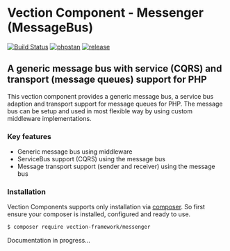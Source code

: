 # Vection Component - Messenger (MessageBus)
[![Build Status](https://travis-ci.org/Vection-Framework/Vection.svg?branch=master)](https://travis-ci.org/Vection-Framework/Vection)
[![phpstan](https://img.shields.io/badge/PHPStan-level%207-brightgreen.svg?style=flat)](https://img.shields.io/badge/PHPStan-level%207-brightgreen.svg?style=flat)
[![release](https://img.shields.io/github/v/release/Vection-Framework/Vection?include_prereleases)](https://img.shields.io/github/v/release/Vection-Framework/Vection?include_prereleases)

## A generic message bus with service (CQRS) and transport (message queues) support for PHP
This vection component provides a generic message bus, a service bus adaption and transport support for message queues for PHP. The message bus can be setup and used in most flexible way by using custom middleware implementations.

### Key features
* Generic message bus using middleware 
* ServiceBus support (CQRS) using the message bus 
* Message transport support (sender and receiver) using the message bus

### Installation
Vection Components supports only installation via [composer](https://getcomposer.org). So first ensure your composer is installed, configured and ready to use.

```bash script
$ composer require vection-framework/messenger
```

Documentation in progress...